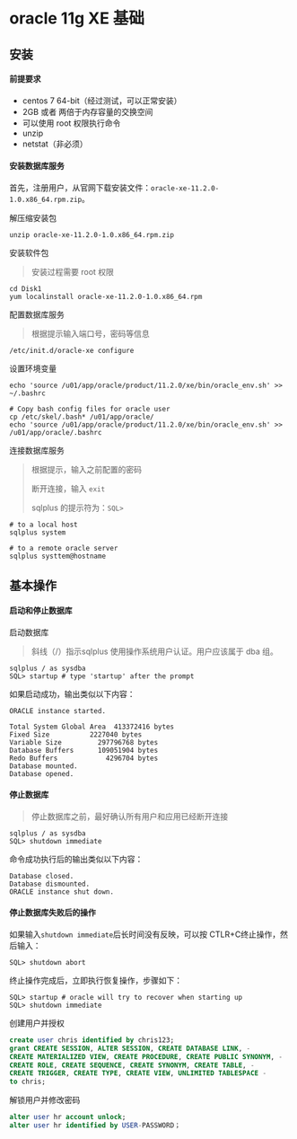 # oracle 11g XE 基础

## 安装

#### 前提要求

- centos 7 64-bit（经过测试，可以正常安装）
- 2GB 或者 两倍于内存容量的交换空间
- 可以使用 root 权限执行命令
- unzip
- netstat（非必须）

#### 安装数据库服务

首先，注册用户，从官网下载安装文件：`oracle-xe-11.2.0-1.0.x86_64.rpm.zip`。

解压缩安装包

```shell
unzip oracle-xe-11.2.0-1.0.x86_64.rpm.zip
```

安装软件包

> 安装过程需要 root 权限

```shell
cd Disk1
yum localinstall oracle-xe-11.2.0-1.0.x86_64.rpm
```

配置数据库服务

> 根据提示输入端口号，密码等信息

```shell
/etc/init.d/oracle-xe configure
```

设置环境变量

```shell
echo 'source /u01/app/oracle/product/11.2.0/xe/bin/oracle_env.sh' >> ~/.bashrc

# Copy bash config files for oracle user
cp /etc/skel/.bash* /u01/app/oracle/
echo 'source /u01/app/oracle/product/11.2.0/xe/bin/oracle_env.sh' >> /u01/app/oracle/.bashrc
```

连接数据库服务

> 根据提示，输入之前配置的密码
>
> 断开连接，输入 `exit`
>
> sqlplus 的提示符为：`SQL>`

```shell
# to a local host
sqlplus system

# to a remote oracle server
sqlplus systtem@hostname
```



## 基本操作

#### 启动和停止数据库

启动数据库

> 斜线（/）指示sqlplus 使用操作系统用户认证。用户应该属于 dba 组。

```shell
sqlplus / as sysdba
SQL> startup # type 'startup' after the prompt
```

如果启动成功，输出类似以下内容：

```shell
ORACLE instance started.

Total System Global Area  413372416 bytes
Fixed Size		    2227040 bytes
Variable Size		  297796768 bytes
Database Buffers	  109051904 bytes
Redo Buffers		    4296704 bytes
Database mounted.
Database opened.
```

#### 停止数据库

> 停止数据库之前，最好确认所有用户和应用已经断开连接

```shell
sqlplus / as sysdba
SQL> shutdown immediate
```

命令成功执行后的输出类似以下内容：

```shell
Database closed.
Database dismounted.
ORACLE instance shut down.
```

#### 停止数据库失败后的操作

如果输入`shutdown immediate`后长时间没有反映，可以按 CTLR+C终止操作，然后输入：

```shelll
SQL> shutdown abort
```

终止操作完成后，立即执行恢复操作，步骤如下：

```shell
SQL> startup # oracle will try to recover when starting up
SQL> shutdown immediate
```



创建用户并授权

```sql
create user chris identified by chris123;
grant CREATE SESSION, ALTER SESSION, CREATE DATABASE LINK, -
CREATE MATERIALIZED VIEW, CREATE PROCEDURE, CREATE PUBLIC SYNONYM, -
CREATE ROLE, CREATE SEQUENCE, CREATE SYNONYM, CREATE TABLE, -
CREATE TRIGGER, CREATE TYPE, CREATE VIEW, UNLIMITED TABLESPACE -
to chris;
```

解锁用户并修改密码

```sql
alter user hr account unlock;
alter user hr identified by USER-PASSWORD；
```

